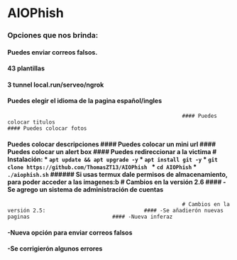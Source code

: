 # AIOPhish


### Opciones que nos brinda:
#### Puedes enviar correos falsos.

#### 43 plantillas

#### 3 tunnel local.run/serveo/ngrok

#### Puedes elegir el idioma de la pagina español/ingles
                                                           #### Puedes colocar titulos                                                                                           #### Puedes colocar fotos

#### Puedes colocar descripciones                                                                                     #### Puedes colocar un mini url                                                                                       #### Puedes colocar un alert box                                                                                      #### Puedes redireccionar a la victima                                                                                # Instalación:                                                                                                        * `apt update && apt upgrade -y`                           * `apt install git -y`                                     * `git clone https://github.com/ThomasZT13/AIOPhish `      * `cd AIOPhish`                                            * `./aiophish.sh`                                                                                                     ###### Si usas termux dale permisos de almacenamiento, para poder acceder a las imagenes:b                                                                                                                                                  # Cambios en la versión 2.6                                #### -Se agrego un sistema de administración de cuentas
                                                           # Cambios en la versión 2.5:                               #### -Se añadierón nuevas paginas                          #### -Nueva inferaz
#### -Nueva opción para enviar correos falsos
#### -Se corrigierón algunos errores
